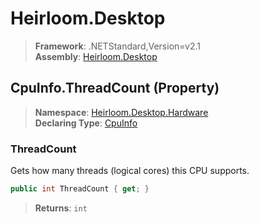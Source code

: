# Heirloom.Desktop

> **Framework**: .NETStandard,Version=v2.1  
> **Assembly**: [Heirloom.Desktop][0]

## CpuInfo.ThreadCount (Property)

> **Namespace**: [Heirloom.Desktop.Hardware][0]  
> **Declaring Type**: [CpuInfo][1]

### ThreadCount

Gets how many threads (logical cores) this CPU supports.

```cs
public int ThreadCount { get; }
```

> **Returns**: `int`

[0]: ../../../Heirloom.Desktop.md
[1]: ../CpuInfo.md
